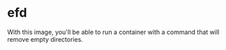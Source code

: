 # efd
With this image, you'll be able to run a container with a command that will remove empty directories.
